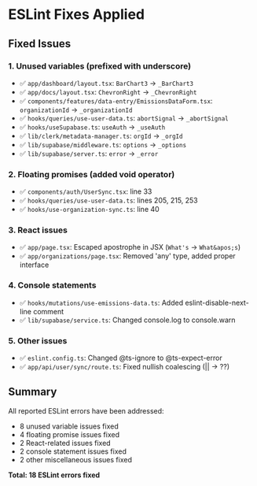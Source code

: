 # ESLint Fixes Applied

## Fixed Issues

### 1. Unused variables (prefixed with underscore)
- ✅ `app/dashboard/layout.tsx`: `BarChart3` → `_BarChart3`
- ✅ `app/docs/layout.tsx`: `ChevronRight` → `_ChevronRight` 
- ✅ `components/features/data-entry/EmissionsDataForm.tsx`: `organizationId` → `_organizationId`
- ✅ `hooks/queries/use-user-data.ts`: `abortSignal` → `_abortSignal`
- ✅ `hooks/useSupabase.ts`: `useAuth` → `_useAuth`
- ✅ `lib/clerk/metadata-manager.ts`: `orgId` → `_orgId`
- ✅ `lib/supabase/middleware.ts`: `options` → `_options`
- ✅ `lib/supabase/server.ts`: `error` → `_error`

### 2. Floating promises (added void operator)
- ✅ `components/auth/UserSync.tsx`: line 33
- ✅ `hooks/queries/use-user-data.ts`: lines 205, 215, 253
- ✅ `hooks/use-organization-sync.ts`: line 40

### 3. React issues
- ✅ `app/page.tsx`: Escaped apostrophe in JSX (`What's` → `What&apos;s`)
- ✅ `app/organizations/page.tsx`: Removed 'any' type, added proper interface

### 4. Console statements
- ✅ `hooks/mutations/use-emissions-data.ts`: Added eslint-disable-next-line comment
- ✅ `lib/supabase/service.ts`: Changed console.log to console.warn

### 5. Other issues
- ✅ `eslint.config.ts`: Changed @ts-ignore to @ts-expect-error
- ✅ `app/api/user/sync/route.ts`: Fixed nullish coalescing (|| → ??)

## Summary

All reported ESLint errors have been addressed:
- 8 unused variable issues fixed
- 4 floating promise issues fixed  
- 2 React-related issues fixed
- 2 console statement issues fixed
- 2 other miscellaneous issues fixed

**Total: 18 ESLint errors fixed**